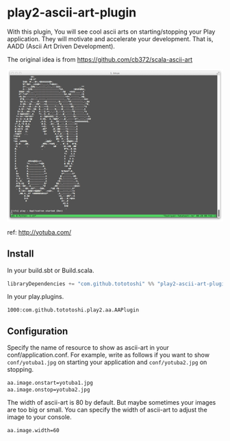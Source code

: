 # play2-ascii-art-plugin


With this plugin, You will see cool ascii arts on starting/stopping your Play application. 
They will motivate and accelerate your development. That is, AADD (Ascii Art Driven Development).


The original idea is from https://github.com/cb372/scala-ascii-art

![Yotuba](screenshot.jpg)

ref: http://yotuba.com/

## Install
In your build.sbt or Build.scala.
```scala
libraryDependencies += "com.github.tototoshi" %% "play2-ascii-art-plugin" % "0.2.0"
```

In your play.plugins.
```
1000:com.github.tototoshi.play2.aa.AAPlugin
```

## Configuration

Specify the name of resource to show as ascii-art in your conf/application.conf.
For example, write as follows if you want to show `conf/yotuba1.jpg` on starting your application
and `conf/yotuba2.jpg` on stopping.
```
aa.image.onstart=yotuba1.jpg
aa.image.onstop=yotuba2.jpg
```

The width of ascii-art is 80 by default. But maybe sometimes your images are too big or small.
You can specify the width of ascii-art to adjust the image to your console.
```
aa.image.width=60
```
